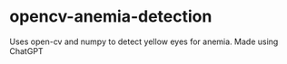 # opencv-anemia-detection
Uses open-cv and numpy to detect yellow eyes for anemia. Made using ChatGPT
